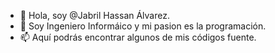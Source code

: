 - 👋 Hola, soy @Jabril Hassan Álvarez.
- 👀 Soy Ingeniero Informáico y mi pasion es la programación.
- 📫 Aquí podrás encontrar algunos de mis códigos fuente.

